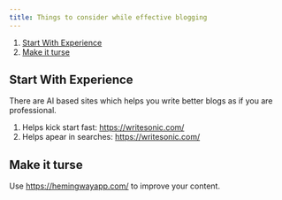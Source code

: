 ```yaml
---
title: Things to consider while effective blogging
---
```


1. [Start With Experience](#start-with-experience)
2. [Make it turse](#make-it-turse)

## Start With Experience
There are AI based sites which helps you write better blogs as if you are professional.
1. Helps kick start fast: https://writesonic.com/
2. Helps apear in searches: https://writesonic.com/

## Make it turse
Use https://hemingwayapp.com/ to improve your content.
